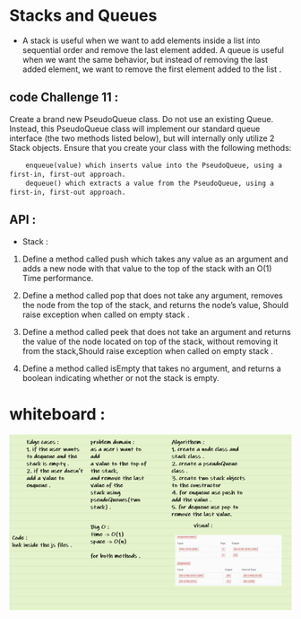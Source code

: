 # Stacks and Queues 

* A stack is useful when we want to add elements inside a list into sequential order and remove the last element added. A queue is useful when we want the same behavior, but instead of removing the last added element, we want to remove the first element added to the list .

## code Challenge 11 :

Create a brand new PseudoQueue class. Do not use an existing Queue. Instead, this PseudoQueue class will implement our standard queue interface (the two methods listed below), but will internally only utilize 2 Stack objects. Ensure that you create your class with the following methods:

        enqueue(value) which inserts value into the PseudoQueue, using a first-in, first-out approach.
        dequeue() which extracts a value from the PseudoQueue, using a first-in, first-out approach. 



## API : 
- Stack : 

1. Define a method called push which takes any value as an argument and adds a new node with that value to the top of the stack with an O(1) Time performance.

2. Define a method called pop that does not take any argument, removes the node from the top of the stack, and returns the node’s value, Should raise exception when called on empty stack .

3. Define a method called peek that does not take an argument and returns the value of the node located on top of the stack, without removing it from the stack,Should raise exception when called on empty stack .

4. Define a method called isEmpty that takes no argument, and returns a boolean indicating whether or not the stack is empty.



#  whiteboard : 


![image](cc11.PNG)